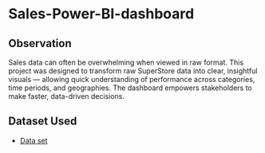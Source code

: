 # Sales-Power-BI-dashboard
## Observation
Sales data can often be overwhelming when viewed in raw format. This project was designed to transform raw SuperStore data into clear, insightful visuals — allowing quick understanding of performance across categories, time periods, and geographies. The dashboard empowers stakeholders to make faster, data-driven decisions.
## Dataset Used
- <a href="https://github.com/Apoorva-Kadureswamy/Sales-Power-BI-dashboard/blob/main/SuperStore_Sales_Dataset.csv">Data set</a>
